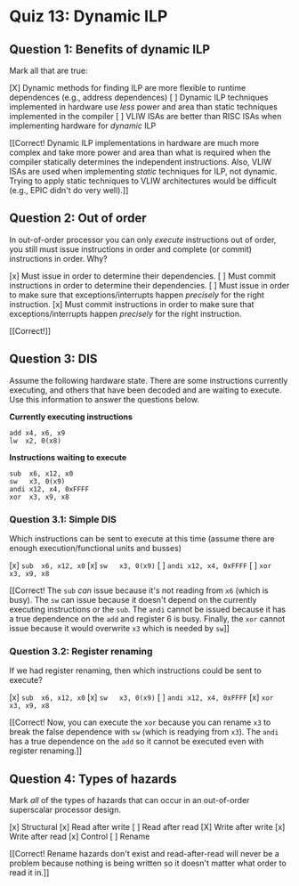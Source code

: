 # Quiz 13: Dynamic ILP

## Question 1: Benefits of dynamic ILP

Mark all that are true:

[X] Dynamic methods for finding ILP are more flexible to runtime dependences (e.g., address dependences)
[ ] Dynamic ILP techniques implemented in hardware use *less* power and area than static techniques implemented in the compiler
[ ] VLIW ISAs are better than RISC ISAs when implementing hardware for *dynamic* ILP

[[Correct! Dynamic ILP implementations in hardware are much more complex and take more power and area than what is required when the compiler statically determines the independent instructions. Also, VLIW ISAs are used when implementing *static* techniques for ILP, not dynamic. Trying to apply static techniques to VLIW architectures would be difficult (e.g., EPIC didn't do very well).]]

## Question 2: Out of order

In out-of-order processor you can only *execute* instructions out of order, you still must issue instructions in order and complete (or commit) instructions in order. Why?

[x] Must issue in order to determine their dependencies.
[ ] Must commit instructions in order to determine their dependencies.
[ ] Must issue in order to  make sure that exceptions/interrupts happen *precisely* for the right instruction.
[x] Must commit instructions in order to make sure that exceptions/interrupts happen *precisely* for the right instruction.

[[Correct!]]

## Question 3: DIS

Assume the following hardware state. There are some instructions currently executing, and others that have been decoded and are waiting to execute. Use this information to answer the questions below.

**Currently executing instructions**
```
add x4, x6, x9
lw  x2, 0(x8)
```

**Instructions waiting to execute**
```
sub  x6, x12, x0
sw   x3, 0(x9)
andi x12, x4, 0xFFFF
xor  x3, x9, x8
```

### Question 3.1: Simple DIS

Which instructions can be sent to execute at this time (assume there are enough execution/functional units and busses)

[x] `sub  x6, x12, x0`
[x] `sw   x3, 0(x9)`
[ ] `andi x12, x4, 0xFFFF`
[ ] `xor  x3, x9, x8`

[[Correct! The `sub` *can* issue because it's not reading from `x6` (which is busy). The `sw` can issue because it doesn't depend on the currently executing instructions or the `sub`. The `andi` cannot be issued because it has a true dependence on the `add` and register 6 is busy. Finally, the `xor` cannot issue because it would overwrite `x3` which is needed by `sw`]]

### Question 3.2: Register renaming

If we had register renaming, then which instructions could be sent to execute?

[x] `sub  x6, x12, x0`
[x] `sw   x3, 0(x9)`
[ ] `andi x12, x4, 0xFFFF`
[x] `xor  x3, x9, x8`

[[Correct! Now, you can execute the `xor` because you can rename `x3` to break the false dependence with `sw` (which is readying from `x3`). The `andi` has a true dependence on the `add` so it cannot be executed even with register renaming.]]

## Question 4: Types of hazards

Mark *all* of the types of hazards that can occur in an out-of-order superscalar processor design.

[x] Structural
[x] Read after write
[ ] Read after read
[X] Write after write
[x] Write after read
[x] Control
[ ] Rename

[[Correct! Rename hazards don't exist and read-after-read will never be a problem because nothing is being written so it doesn't matter what order to read it in.]]
